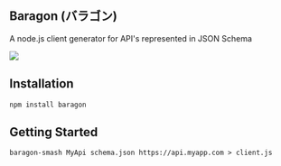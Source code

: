 Baragon (バラゴン)
---

A node.js client generator for API's represented in JSON Schema

![](http://upload.wikimedia.org/wikipedia/en/f/f4/Baragongmk01.jpg)

Installation
---

```
npm install baragon
```

Getting Started
---

```
baragon-smash MyApi schema.json https://api.myapp.com > client.js 
```

